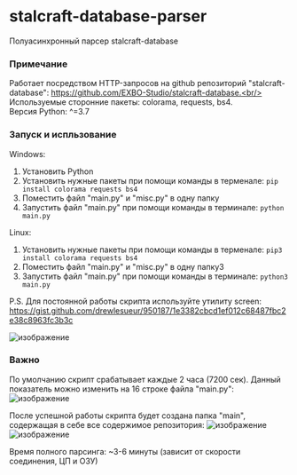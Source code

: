 # stalcraft-database-parser
Полуасинхронный парсер stalcraft-database

### Примечание
Работает посредством HTTP-запросов на github репозиторий "stalcraft-database":  https://github.com/EXBO-Studio/stalcraft-database.<br/>
Используемые сторонние пакеты: colorama, requests, bs4.<br/>
Версия Python: ^=3.7<br/>

### Запуск и испльзование
Windows:
1. Установить Python
2. Установить нужные пакеты при помощи команды в терменале: ```pip install colorama requests bs4```
3. Поместить файл "main.py" и "misc.py" в одну папку
4. Запустить файл "main.py" при помощи команды в терминале: ```python main.py```

Linux:
1. Установить нужные пакеты при помощи команды в терменале: ```pip3 install colorama requests bs4```
2. Поместить файл "main.py" и "misc.py" в одну папку3
3. Запустить файл "main.py" при помощи команды в терминале: ```python3 main.py```

P.S. Для постоянной работы скрипта используйте утилиту screen:</br>
https://gist.github.com/drewlesueur/950187/1e3382cbcd1ef012c68487fbc2e38c8963fc3b3c

![изображение](https://user-images.githubusercontent.com/83385888/213999777-632a20da-b408-4708-b097-1b535a8b02b1.png)

### Важно
По умолчанию скрипт срабатывает каждые 2 часа (7200 сек). Данный показатель можно изменить на 16 строке файла "main.py":
![изображение](https://user-images.githubusercontent.com/83385888/214000182-3164521f-abf2-408e-8a45-7d8d59af806f.png)

После успешной работы скрипта будет создана папка "main", содержащая в себе все содержимое репозитория:
![изображение](https://user-images.githubusercontent.com/83385888/214000546-3c68f1e1-4845-4180-9e9e-943cd2438eb0.png)
![изображение](https://user-images.githubusercontent.com/83385888/214000589-3e6e5b3a-50ad-4283-969f-7464ee64fae1.png)

Время полного парсинга: ~3-6 минуты (зависит от скорости соединения, ЦП и ОЗУ)

